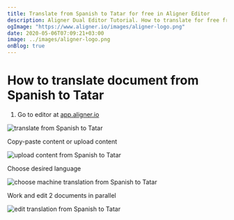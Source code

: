 ```yaml
---
title: Translate from Spanish to Tatar for free in Aligner Editor
description: Aligner Dual Editor Tutorial. How to translate for free from Spanish to Tatar. Aligner is multilingual document management platform. 
ogImage: "https://www.aligner.io/images/aligner-logo.png"
date: 2020-05-06T07:09:21+03:00
image: ../images/aligner-logo.png
onBlog: true
---
```


# How to translate document from Spanish to Tatar

1. Go to editor at [app.aligner.io](https://app.aligner.io "Aligner App web page")

![translate from Spanish to Tatar](../aligner-blank-editor.png "translate from Spanish to Tatar")

Copy-paste content or upload content

![upload content from Spanish to Tatar](../aligner-uploaded-document.png "upload content from Spanish to Tatar")

Choose desired language

![choose machine translation from Spanish to Tatar](../aligner-language-dropdown.png "choose machine translation from Spanish to Tatar")

Work and edit 2 documents in parallel

![edit translation from Spanish to Tatar](../aligner-double-sitded-editor.png "edit translation from Spanish to Tatar")

